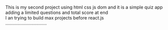 This is my second project using html css js dom and it is a simple quiz app adding a limited questions and total score at end <br>
I an trying to build max projects before react.js <br>
................................
